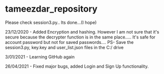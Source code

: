 # tameezdar_repository
Please check session3.py.. Its done...(I hope)

23/12/2020 - Added Encryption and hashing. However I am not sure that it's secure because the decrypter function is in the same place..... It's safe for account password but not for saved passwords.... 
PS- Save the session3.py, key.key and user_list.json files in the C:/ drive 

3/01/2021 - Learning GitHub again

26/04/2021 - Fixed major bugs, added Login and Sign Up functionality. 

